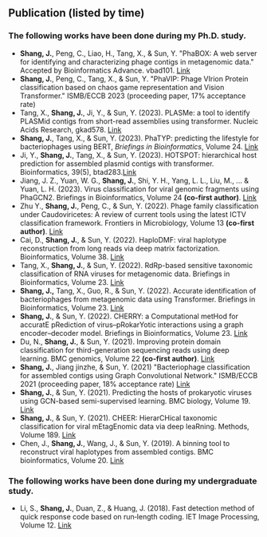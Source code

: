 ## Publication (listed by time)
### The following works have been done during my Ph.D. study.

- **Shang, J.**, Peng, C., Liao, H., Tang, X., & Sun, Y. "PhaBOX: A web server for identifying and characterizing phage contigs in metagenomic data." Accepted by Bioinformatics Advance. vbad101. [Link](https://academic.oup.com/bioinformaticsadvances/article/3/1/vbad101/7235573)
- **Shang, J.**, Peng, C., Tang, X., & Sun, Y. "PhaVIP: Phage VIrion Protein classification based on chaos game representation and Vision Transformer." ISMB/ECCB 2023 (proceeding paper, 17% acceptance rate)
- Tang, X., **Shang, J.**, Ji, Y., & Sun, Y. (2023). PLASMe: a tool to identify PLASMid contigs from short-read assemblies using transformer. Nucleic Acids Research, gkad578. [Link]([https://academic.oup.com/bib/article/23/2/bbac011/6523411](https://academic.oup.com/nar/advance-article/doi/10.1093/nar/gkad578/7222081))
- **Shang, J.**, Tang, X., & Sun, Y. (2023). PhaTYP: predicting the lifestyle for bacteriophages using BERT, *Briefings in Bioinformatics*, Volume 24. [Link](https://academic.oup.com/bib/article/24/1/bbac487/6842869)
- Ji, Y., **Shang, J.**, Tang, X., & Sun, Y. (2023). HOTSPOT: hierarchical host prediction for assembled plasmid contigs with transformer. Bioinformatics, 39(5), btad283.[Link](https://academic.oup.com/bioinformatics/article/39/5/btad283/7136643)
-  Jiang, J. Z., Yuan, W. G., **Shang, J.**, Shi, Y. H., Yang, L. L., Liu, M., ... & Yuan, L. H. (2023). Virus classification for viral genomic fragments using PhaGCN2. Briefings in Bioinformatics, Volume 24 **(co-first author)**. [Link](https://doi.org/10.1093/bib/bbac505)
- Zhu Y., **Shang, J.**, Peng, C., & Sun, Y. (2022). Phage family classification under Caudoviricetes: A review of current tools using the latest ICTV classification framework. Frontiers in Microbiology, Volume 13 **(co-first author)**. [Link](https://www.frontiersin.org/articles/10.3389/fmicb.2022.1032186/full)
- Cai, D., **Shang, J.**, & Sun, Y. (2022). HaploDMF: viral haplotype reconstruction from long reads via deep matrix factorization. Bioinformatics, Volume 38. [Link](https://academic.oup.com/bioinformatics/article/38/24/5360/6780015)
- Tang, X., **Shang, J.**, & Sun, Y. (2022). RdRp-based sensitive taxonomic classification of RNA viruses for metagenomic data. Briefings in Bioinformatics, Volume 23. [Link](https://academic.oup.com/bib/article/23/2/bbac011/6523411)
-  **Shang, J.,** Tang, X., Guo, R., & Sun, Y. (2022). Accurate identification of bacteriophages from metagenomic data using Transformer. Briefings in Bioinformatics, Volume 23. [Link](https://academic.oup.com/bib/article/23/4/bbac258/6620872)
-  **Shang, J.**, & Sun, Y. (2022). CHERRY: a Computational metHod for accuratE pRediction of virus–pRokarYotic interactions using a graph encoder–decoder model. Briefings in Bioinformatics, Volume 23. [Link](https://academic.oup.com/bib/article/23/5/bbac182/6589865)
- Du, N., **Shang, J.**, & Sun, Y. (2021). Improving protein domain classification for third-generation sequencing reads using deep learning. BMC genomics, Volume 22 **(co-first author)**. [Link](https://bmcgenomics.biomedcentral.com/articles/10.1186/s12864-021-07468-7)
- **Shang, J.**, Jiang jinzhe, & Sun, Y. (2021) "Bacteriophage classification for assembled contigs using Graph Convolutional Network." ISMB/ECCB 2021 (proceeding paper, 18% acceptance rate) [Link](https://academic.oup.com/bioinformatics/article/37/Supplement_1/i25/6319660)
-  **Shang, J.**, & Sun, Y. (2021). Predicting the hosts of prokaryotic viruses using GCN-based semi-supervised learning. BMC biology, Volume 19. [Link](https://bmcbiol.biomedcentral.com/articles/10.1186/s12915-021-01180-4)
-  **Shang, J.**, & Sun, Y. (2021). CHEER: HierarCHical taxonomic classification for viral mEtagEnomic data via deep leaRning. Methods, Volume 189. [Link](https://www.sciencedirect.com/science/article/pii/S1046202319302683)
-  Chen, J., **Shang, J.**, Wang, J., & Sun, Y. (2019). A binning tool to reconstruct viral haplotypes from assembled contigs. BMC bioinformatics, Volume 20. [Link](https://bmcbioinformatics.biomedcentral.com/articles/10.1186/s12859-019-3138-1)

### The following works have been done during my undergraduate study.
-  Li, S., **Shang, J.**, Duan, Z., & Huang, J. (2018). Fast detection method of quick response code based on run‐length coding. IET Image Processing, Volume 12. [Link](https://ietresearch.onlinelibrary.wiley.com/doi/10.1049/iet-ipr.2017.0677)
